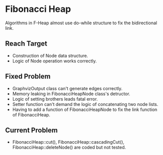 # Fibonacci Heap

Algorithms in F-Heap almost use do-while structure to fix the bidirectional link.<br/>

## Reach Target
-	Construction of Node data structure.
-	Logic of Node operation works correctly.

## Fixed Problem
-	GraphvizOutput class can't generate edges correctly.
-	Memory leaking in FibonacciHeapNode class's detructor.
-	Logic of setting brothers leads fatal error.
-	Setter function can't demand the logic of concatenating two node lists.
-	Having to add a function of FibonacciHeapNode to fix the link function of FibonacciHeap.

## Current Problem
-	FibonacciHeap::cut(), FibonacciHeap::cascadingCut(), FibonacciHeap::deleteNode() are coded but not tested.